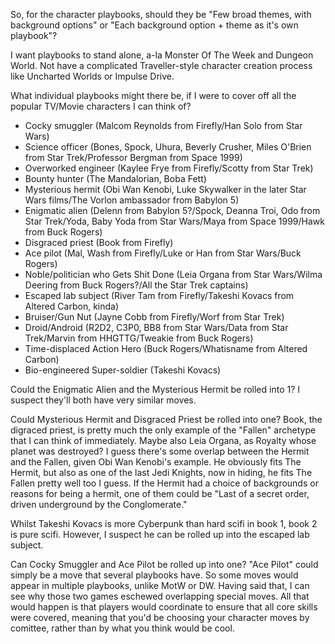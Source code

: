 So, for the character playbooks, should they be "Few broad themes, with background options" or "Each background option + theme as it's own playbook"?

I want playbooks to stand alone, a-la Monster Of The Week and Dungeon World. Not have a complicated Traveller-style character creation process like Uncharted Worlds or Impulse Drive.

What individual playbooks might there be, if I were to cover off all the popular TV/Movie characters I can think of?

- Cocky smuggler (Malcom Reynolds from Firefly/Han Solo from Star Wars)
- Science officer (Bones, Spock, Uhura, Beverly Crusher, Miles O'Brien from Star Trek/Professor Bergman from Space 1999)
- Overworked engineer (Kaylee Frye from Firefly/Scotty from Star Trek)
- Bounty hunter (The Mandalorian, Boba Fett)
- Mysterious hermit (Obi Wan Kenobi, Luke Skywalker in the later Star Wars films/The Vorlon ambassador from Babylon 5)
- Enigmatic alien (Delenn from Babylon 5?/Spock, Deanna Troi, Odo from Star Trek/Yoda, Baby Yoda from Star Wars/Maya from Space 1999/Hawk from Buck Rogers)
- Disgraced priest (Book from Firefly)
- Ace pilot (Mal, Wash from Firefly/Luke or Han from Star Wars/Buck Rogers)
- Noble/politician who Gets Shit Done (Leia Organa from Star Wars/Wilma Deering from Buck Rogers?/All the Star Trek captains)
- Escaped lab subject (River Tam from Firefly/Takeshi Kovacs from Altered Carbon, kinda)
- Bruiser/Gun Nut (Jayne Cobb from Firefly/Worf from Star Trek)
- Droid/Android (R2D2, C3P0, BB8 from Star Wars/Data from Star Trek/Marvin from HHGTTG/Tweakie from Buck Rogers)
- Time-displaced Action Hero (Buck Rogers/Whatisname from Altered Carbon)
- Bio-engineered Super-soldier (Takeshi Kovacs)

Could the Enigmatic Alien and the Mysterious Hermit be rolled into 1? I suspect they'll both have very similar moves.

Could Mysterious Hermit and Disgraced Priest be rolled into one?  Book, the digraced priest, is pretty much the only example of the "Fallen" archetype that I can think of immediately.  Maybe also Leia Organa, as Royalty whose planet was destroyed? I guess there's some overlap between the Hermit and the Fallen, given Obi Wan Kenobi's example. He obviously fits The Hermit, but also as one of the last Jedi Knights, now in hiding, he fits The Fallen pretty well too I guess.   If the Hermit had a choice of backgrounds or reasons for being a hermit, one of them could be "Last of a secret order, driven underground by the Conglomerate."

Whilst Takeshi Kovacs is more Cyberpunk than hard scifi in book 1, book 2 is pure scifi. However, I suspect he can be rolled up into the escaped lab subject.  

Can Cocky Smuggler and Ace Pilot be rolled up into one?  "Ace Pilot" could simply be a move that several playbooks have.  So some moves would appear in multiple playbooks, unlike MotW or DW.  Having said that, I can see why those two games eschewed overlapping special moves. All that would happen is that players would coordinate to ensure that all core skills were covered, meaning that you'd be choosing your character moves by comittee, rather than by what you think would be cool.
